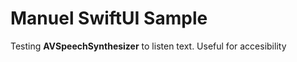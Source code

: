 
# Manuel SwiftUI Sample

Testing **AVSpeechSynthesizer**  to listen text. Useful for accesibility 

